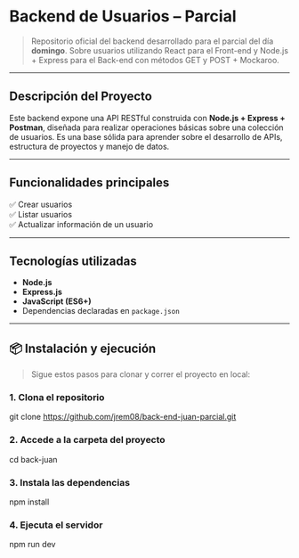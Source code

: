 # Backend de Usuarios – Parcial

> Repositorio oficial del backend desarrollado para el parcial del día **domingo**. Sobre usuarios utilizando React para el Front-end y Node.js + Express para el Back-end con métodos GET y POST + Mockaroo.

---

## Descripción del Proyecto

Este backend expone una API RESTful construida con **Node.js + Express + Postman**, diseñada para realizar operaciones básicas sobre una colección de usuarios. Es una base sólida para aprender sobre el desarrollo de APIs, estructura de proyectos y manejo de datos.

---

## Funcionalidades principales

✅ Crear usuarios  
✅ Listar usuarios  
✅ Actualizar información de un usuario  

---

## Tecnologías utilizadas

- **Node.js**
- **Express.js**
- **JavaScript (ES6+)**
- Dependencias declaradas en `package.json`

---

## 📦 Instalación y ejecución

> Sigue estos pasos para clonar y correr el proyecto en local:

### 1. Clona el repositorio
git clone https://github.com/jrem08/back-end-juan-parcial.git

### 2. Accede a la carpeta del proyecto
cd back-juan

### 3. Instala las dependencias
npm install

### 4. Ejecuta el servidor
npm run dev
